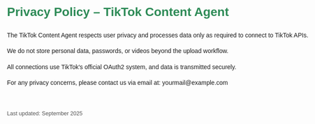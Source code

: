<!DOCTYPE html>
<html lang="en">
<head>
  <meta charset="UTF-8">
  <meta name="viewport" content="width=device-width, initial-scale=1.0">
  <title>Privacy Policy – TikTok Content Agent</title>
  <style>
    body { font-family: Arial, sans-serif; max-width: 800px; margin: 40px auto; line-height: 1.6; }
    h1 { color: #2e8b57; }
    footer { margin-top: 50px; font-size: 0.9em; color: #555; }
  </style>
</head>
<body>
  <h1>Privacy Policy – TikTok Content Agent</h1>
  <p>The TikTok Content Agent respects user privacy and processes data only as required to connect to TikTok APIs.</p>
  <p>We do not store personal data, passwords, or videos beyond the upload workflow.</p>
  <p>All connections use TikTok's official OAuth2 system, and data is transmitted securely.</p>
  <p>For any privacy concerns, please contact us via email at: yourmail@example.com</p>
  <footer>
    <p>Last updated: September 2025</p>
  </footer>
</body>
</html>
